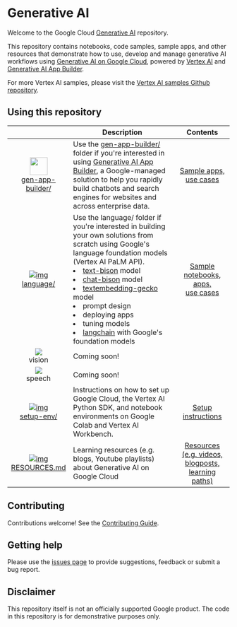 # Generative AI

Welcome to the Google Cloud [Generative AI](https://cloud.google.com/ai/generative-ai) repository.

This repository contains notebooks, code samples, sample apps, and other resources that demonstrate how to use, develop and manage generative AI workflows using [Generative AI on Google Cloud](https://cloud.google.com/ai/generative-ai), powered by [Vertex AI](https://cloud.google.com/vertex-ai) and [Generative AI App Builder](https://cloud.google.com/generative-ai-app-builder).

For more Vertex AI samples, please visit the [Vertex AI samples Github repository](https://github.com/GoogleCloudPlatform/vertex-ai-samples/).

## Using this repository

|   | <center>Description | Contents |
|:-:|:------------|:--------:|
|[<img src="https://storage.googleapis.com/github-repo/gen-app-builder/gen-app-builder.png" width="40px"><br>gen-app-builder/](gen-app-builder/)| Use the [gen-app-builder/](gen-app-builder) folder if you're interested in using [Generative AI App Builder](https://cloud.google.com/generative-ai-app-builder), a Google-managed solution to help you rapidly build chatbots and search engines for websites and across enterprise data. | [Sample apps, <br>use cases](gen-app-builder)|
|[![img](https://fonts.gstatic.com/s/i/short-term/release/googlesymbols/edit_note/default/40px.svg)<br>language/](language)| Use the language/ folder if you're interested in building your own solutions from scratch using Google's language foundation models (Vertex AI PaLM API).<br><div style='text-align:left'><li> <a href="https://cloud.google.com/vertex-ai/docs/generative-ai/language-model-overview#palm-api">text-bison</a> model</li><li> <a href="https://cloud.google.com/vertex-ai/docs/generative-ai/language-model-overview#palm-api">chat-bison</a> model</li><li> <a href="https://cloud.google.com/vertex-ai/docs/generative-ai/language-model-overview#palm-api">textembedding-gecko</a> model</li><li> prompt design</li><li> deploying apps</li><li> tuning models</li><li> <a href="https://www.langchain.com/">langchain</a> with Google's foundation models</li></div> | [Sample notebooks,<br>apps,<br>use cases](language)|
|[![](https://fonts.gstatic.com/s/i/short-term/release/googlesymbols/image/default/40px.svg)](#)<br>vision | Coming soon! | |
|[![](https://fonts.gstatic.com/s/i/short-term/release/googlesymbols/mic/default/40px.svg)](#)<br>speech | Coming soon! | |
|[![img](https://fonts.gstatic.com/s/i/short-term/release/googlesymbols/code_blocks/default/40px.svg)<br>setup-env/](setup-env)| Instructions on how to set up Google Cloud, the Vertex AI Python SDK, and notebook environments on Google Colab and Vertex AI Workbench. | [Setup instructions](setup-env)|
|[![img](https://fonts.gstatic.com/s/i/short-term/release/googlesymbols/media_link/default/40px.svg)<br>RESOURCES.md](RESOURCES.md) | Learning resources (e.g. blogs, Youtube playlists) about Generative AI on Google Cloud | [Resources (e.g. videos, blogposts, learning paths)](RESOURCES.md) |

## Contributing

Contributions welcome! See the [Contributing Guide](https://github.com/GoogleCloudPlatform/generative-ai/blob/main/CONTRIBUTING.md).

## Getting help

Please use the [issues page](https://github.com/GoogleCloudPlatform/generative-ai/issues) to provide suggestions, feedback or submit a bug report.

## Disclaimer

This repository itself is not an officially supported Google product. The code in this repository is for demonstrative purposes only.


